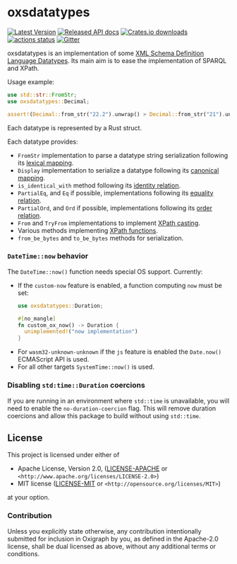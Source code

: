 oxsdatatypes
============

[![Latest Version](https://img.shields.io/crates/v/oxsdatatypes.svg)](https://crates.io/crates/oxsdatatypes)
[![Released API docs](https://docs.rs/oxsdatatypes/badge.svg)](https://docs.rs/oxsdatatypes)
[![Crates.io downloads](https://img.shields.io/crates/d/oxsdatatypes)](https://crates.io/crates/oxsdatatypes)
[![actions status](https://github.com/oxigraph/oxigraph/workflows/build/badge.svg)](https://github.com/oxigraph/oxigraph/actions)
[![Gitter](https://badges.gitter.im/oxigraph/community.svg)](https://gitter.im/oxigraph/community)

oxsdatatypes is an implementation of some [XML Schema Definition Language Datatypes](https://www.w3.org/TR/xmlschema11-2/).
Its main aim is to ease the implementation of SPARQL and XPath.

Usage example:

```rust
use std::str::FromStr;
use oxsdatatypes::Decimal;

assert!(Decimal::from_str("22.2").unwrap() > Decimal::from_str("21").unwrap());
```

Each datatype is represented by a Rust struct.

Each datatype provides:
* `FromStr` implementation to parse a datatype string serialization following its [lexical mapping](https://www.w3.org/TR/xmlschema11-2/#dt-lexical-mapping).
* `Display` implementation to serialize a datatype following its [canonical mapping](https://www.w3.org/TR/xmlschema11-2/#dt-canonical-mapping).
* `is_identical_with` method following its [identity relation](https://www.w3.org/TR/xmlschema11-2/#identity).
* `PartialEq`, and `Eq` if possible, implementations following its [equality relation](https://www.w3.org/TR/xmlschema11-2/#equality).
* `PartialOrd`, and `Ord` if possible, implementations following its [order relation](https://www.w3.org/TR/xmlschema11-2/#order).
* `From` and `TryFrom` implementations to implement [XPath casting](https://www.w3.org/TR/xpath-functions-31/#casting).
* Various methods implementing [XPath functions](https://www.w3.org/TR/xpath-functions-31/).
* `from_be_bytes` and `to_be_bytes` methods for serialization.


### `DateTime::now` behavior

The `DateTime::now()` function needs special OS support.
Currently:
- If the `custom-now` feature is enabled, a function computing `now` must be set:
  ```rust
  use oxsdatatypes::Duration;
  
  #[no_mangle]
  fn custom_ox_now() -> Duration {
    unimplemented!("now implementation")
  }
  ```
- For `wasm32-unknown-unknown` if the `js` feature is enabled the `Date.now()` ECMAScript API is used.
- For all other targets `SystemTime::now()` is used.

### Disabling `std:time::Duration` coercions

If you are running in an environment where `std::time` is unavailable, you will need to enable the `no-duration-coercion` flag. This will remove duration coercions and allow this package to build without using `std::time`.

## License

This project is licensed under either of

* Apache License, Version 2.0, ([LICENSE-APACHE](../LICENSE-APACHE) or
  `<http://www.apache.org/licenses/LICENSE-2.0>`)
* MIT license ([LICENSE-MIT](../LICENSE-MIT) or
  `<http://opensource.org/licenses/MIT>`)

at your option.


### Contribution

Unless you explicitly state otherwise, any contribution intentionally submitted for inclusion in Oxigraph by you, as defined in the Apache-2.0 license, shall be dual licensed as above, without any additional terms or conditions.
